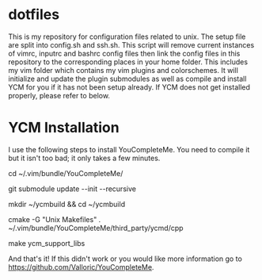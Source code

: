 dotfiles
========
This is my repository for configuration files related to unix. The setup file
are split into config.sh and ssh.sh. This script will remove current instances
of vimrc, inputrc and bashrc config files then link the config files in this
repository to the corresponding places in your home folder. This includes my
vim folder which contains my vim plugins and colorschemes. It will initialize
and update the plugin submodules as well as compile and install YCM for you if
it has not been setup already. If YCM does not get installed properly, please
refer to below.

YCM Installation
========
I use the following steps to install YouCompleteMe. You need to compile it but
it isn't too bad; it only takes a few minutes.

cd ~/.vim/bundle/YouCompleteMe/

git submodule update --init --recursive

mkdir ~/ycmbuild && cd ~/ycmbuild

cmake -G "Unix Makefiles" . ~/.vim/bundle/YouCompleteMe/third_party/ycmd/cpp

make ycm_support_libs

And that's it! If this didn't work or you would like more information go to
https://github.com/Valloric/YouCompleteMe.
